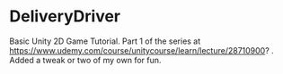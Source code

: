 # DeliveryDriver

Basic Unity 2D Game Tutorial. Part 1 of the series at https://www.udemy.com/course/unitycourse/learn/lecture/28710900? .  Added a tweak or two of my own for fun.
